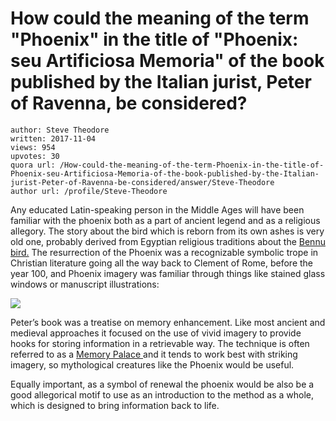 # How could the meaning of the term "Phoenix" in the title of "Phoenix: seu Artificiosa Memoria" of the book published by the Italian jurist, Peter of Ravenna, be considered?

	author: Steve Theodore
	written: 2017-11-04
	views: 954
	upvotes: 30
	quora url: /How-could-the-meaning-of-the-term-Phoenix-in-the-title-of-Phoenix-seu-Artificiosa-Memoria-of-the-book-published-by-the-Italian-jurist-Peter-of-Ravenna-be-considered/answer/Steve-Theodore
	author url: /profile/Steve-Theodore


Any educated Latin-speaking person in the Middle Ages will have been familiar with the phoenix both as a part of ancient legend and as a religious allegory. The story about the bird which is reborn from its own ashes is very old one, probably derived from Egyptian religious traditions about the [Bennu bird.](https://en.wikipedia.org/wiki/Bennu) The resurrection of the Phoenix was a recognizable symbolic trope in Christian literature going all the way back to Clement of Rome, before the year 100, and Phoenix imagery was familiar through things like stained glass windows or manuscript illustrations:

![](https://qph.fs.quoracdn.net/main-qimg-9b4f4264c34749bfe52e99e2ba262412-c)

Peter’s book was a treatise on memory enhancement. Like most ancient and medieval approaches it focused on the use of vivid imagery to provide hooks for storing information in a retrievable way. The technique is often referred to as a [Memory Palace ](https://www.nytimes.com/2016/03/24/upshot/an-ancient-and-proven-way-to-improve-memory-go-ahead-and-try-it.html)and it tends to work best with striking imagery, so mythological creatures like the Phoenix would be useful.

Equally important, as a symbol of renewal the phoenix would be also be a good allegorical motif to use as an introduction to the method as a whole, which is designed to bring information back to life.

